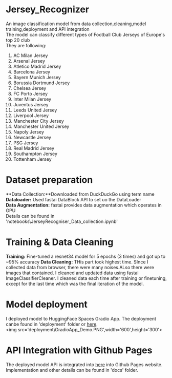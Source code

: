 # Jersey_Recognizer
An image classification model from data collection,cleaning,model training,deployment and API integration <br/>
The model can classify different types of Football Club Jerseys of Europe's top 20 club  <br/>
They are following: <br/>
1. AC Milan Jersey
2. Arsenal Jersey
3. Atletico Madrid Jersey
4. Barcelona Jersey
5. Bayern Munich Jersey
6. Borussia Dortmund Jersey
7. Chelsea Jersey
8. FC Porto Jersey
9. Inter Milan Jersey
10. Juventus Jersey
11. Leeds United Jersey
12. Liverpool Jersey
13. Manchester City Jersey
14. Manchester United Jersey
15. Napoly Jersey
16. Newcastle Jersey
17. PSG Jersey
18. Real Madrid Jersey
19. Southampton Jersey
20. Tottenham Jersey

# Dataset preparation
**Data Collection:**Downloaded from DuckDuckGo using term name <br/>
**Dataloader:** Used fastai DataBlock API to set uo the DataLoader <br/>
**Data Augmentation:** fastai provides data augmentation which operates in GPU <br/>
Details can be found in 'notebooks\JerseyRecogniser_Data_collection.ipynb'

# Training & Data Cleaning
**Training:** Fine-tuned a resnet34 model for 5 epochs (3 times) and got up to ~95% accuracy
**Data Cleaning:** THis part took highest time. SInce I collected data from browser, there were many noises.ALso there were images that contained. I cleaned and updated data using fastai ImageClassifierCleaner. I cleaned data each time after training or finetuning, except for the last time which was the final iteration of the model. <br/>

# Model deployment
I deployed model to HuggingFace Spaces Gradio App. The deployment canbe found in 'deployment' folder or [here](https://huggingface.co/spaces/Tanvirtrk/Football_Jersey_Recognizer). <br/>
<img src='deployment\GradioApp_Demo.PNG',width='600',height='300'>

# API Integration with Github Pages
The deployed model API is integrated into [here]('https://tanvirraihankhan.github.io/Jersey_Recognizer/') into Github Pages website. Implementation and other details can be found in 'docs' folder. 



